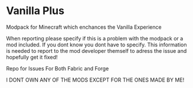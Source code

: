 # Vanilla Plus
Modpack for Minecraft which enchances the Vanilla Experience

When reporting please specify if this is a problem with the modpack or a mod included. If you dont know you dont have to specify. This information is needed to report to the mod developer themself to adress the issue and hopefully get it fixed!

Repo for Issues For Both Fabric and Forge

I DONT OWN ANY OF THE MODS EXCEPT FOR THE ONES MADE BY ME! 
